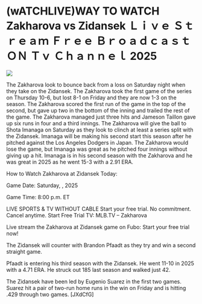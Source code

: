 # (wATCHLIVE)WAY TO WATCH Zakharova vs Zidansek Ｌｉｖｅ Ｓｔｒｅａｍ Ｆｒｅｅ Ｂｒｏａｄｃａｓｔ ＯＮ Ｔｖ Ｃｈａｎｎｅｌ  2025  
  
  
[![](https://i.imgur.com/qSNzIqt.png)](https://movie.rssnews.media/OhPVNHFH.php)  
  
The Zakharova look to bounce back from a loss on Saturday night when they take on the Zidansek. The Zakharova took the first game of the series on Thursday 10-6, but lost 8-1 on Friday and they are now 1-3 on the season. The Zakharova scored the first run of the game in the top of the second, but gave up two in the bottom of the inning and trailed the rest of the game. The Zakharova managed just three hits and Jameson Taillon gave up six runs in four and a third innings. The Zakharova will give the ball to Shota Imanaga on Saturday as they look to clinch at least a series split with the Zidansek. Imanaga will be making his second start this season after he pitched against the Los Angeles Dodgers in Japan. The Zakharova would lose the game, but Imanaga was great as he pitched four innings without giving up a hit. Imanaga is in his second season with the Zakharova and he was great in 2025 as he went 15-3 with a 2.91 ERA.

How to Watch Zakharova at Zidansek Today:

Game Date: Saturday, , 2025

Game Time: 8:00 p.m. ET

LIVE SPORTS & TV WITHOUT CABLE
Start your free trial. No commitment. Cancel anytime.
Start Free Trial
TV: MLB.TV – Zakharova

Live stream the Zakharova at Zidansek game on Fubo: Start your free trial now!

The Zidansek will counter with Brandon Pfaadt as they try and win a second straight game.

Pfaadt is entering his third season with the Zidansek. He went 11-10 in 2025 with a 4.71 ERA. He struck out 185 last season and walked just 42.

The Zidansek have been led by Eugenio Suarez in the first two games. Suarez hit a pair of two-run home runs in the win on Friday and is hitting .429 through two games. [JXdCfG]